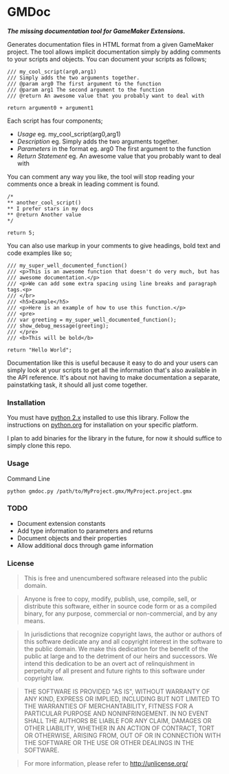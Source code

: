 # GMDoc

***The missing documentation tool for GameMaker Extensions.***

Generates documentation files in HTML format from a given GameMaker project. The tool allows implicit documentation simply
by adding comments to your scripts and objects. You can document your scripts as follows;

```
/// my_cool_script(arg0,arg1)
/// Simply adds the two arguments together.
/// @param arg0 The first argument to the function
/// @param arg1 The second argument to the function
/// @return An awesome value that you probably want to deal with

return argument0 + argument1
```

Each script has four components;

- *Usage* eg. my_cool_script(arg0,arg1)
- *Description* eg. Simply adds the two arguments together.
- *Parameters* in the format <name> <description> eg. arg0 The first argument to the function
- *Return Statement* eg. An awesome value that you probably want to deal with

You can comment any way you like, the tool will stop reading your comments once a break in
leading comment is found.

```
/*
** another_cool_script()
** I prefer stars in my docs
** @return Another value
*/

return 5;
```

You can also use markup in your comments to give headings, bold text and code examples like so;

```
/// my_super_well_documented_function()
/// <p>This is an awesome function that doesn't do very much, but has 
/// awesome documentation.</p>
/// <p>We can add some extra spacing using line breaks and paragraph tags.<p>
///	</br>
/// <h5>Example</h5>
/// <p>Here is an example of how to use this function.</p>
/// <pre>
/// var greeting = my_super_well_documented_function();
/// show_debug_message(greeting);
/// </pre>
/// <b>This will be bold</b>

return "Hello World";
```

Documentation like this is useful because it easy to do and your users can simply look at your
scripts to get all the information that's also available in the API reference. It's about not
having to make documentation a separate, painstatking task, it should all just come together.

### Installation

You must have [python 2.x](https://www.python.org/downloads/) installed to use this library. Follow the instructions on [python.org](https://www.python.org/) for installation on your specific platform.

I plan to add binaries for the library in the future, for now it should suffice to simply clone this repo.

### Usage

Command Line

```
python gmdoc.py /path/to/MyProject.gmx/MyProject.project.gmx
```

### TODO 

- Document extension constants
- Add type information to parameters and returns
- Document objects and their properties
- Allow additional docs through game information

### License

> This is free and unencumbered software released into the public domain.

> Anyone is free to copy, modify, publish, use, compile, sell, or
distribute this software, either in source code form or as a compiled
binary, for any purpose, commercial or non-commercial, and by any
means.

> In jurisdictions that recognize copyright laws, the author or authors
of this software dedicate any and all copyright interest in the
software to the public domain. We make this dedication for the benefit
of the public at large and to the detriment of our heirs and
successors. We intend this dedication to be an overt act of
relinquishment in perpetuity of all present and future rights to this
software under copyright law.

> THE SOFTWARE IS PROVIDED "AS IS", WITHOUT WARRANTY OF ANY KIND,
EXPRESS OR IMPLIED, INCLUDING BUT NOT LIMITED TO THE WARRANTIES OF
MERCHANTABILITY, FITNESS FOR A PARTICULAR PURPOSE AND NONINFRINGEMENT.
IN NO EVENT SHALL THE AUTHORS BE LIABLE FOR ANY CLAIM, DAMAGES OR
OTHER LIABILITY, WHETHER IN AN ACTION OF CONTRACT, TORT OR OTHERWISE,
ARISING FROM, OUT OF OR IN CONNECTION WITH THE SOFTWARE OR THE USE OR
OTHER DEALINGS IN THE SOFTWARE.

> For more information, please refer to <http://unlicense.org/>